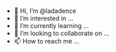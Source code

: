 - 👋 Hi, I’m @ladadence
- 👀 I’m interested in ...
- 🌱 I’m currently learning ...
- 💞️ I’m looking to collaborate on ...
- 📫 How to reach me ...

<!---
ladadence/ladadence is a ✨ special ✨ repository because its `README.md` (this file) appears on your GitHub profile.
You can click the Preview link to take a look at your changes.
--->
